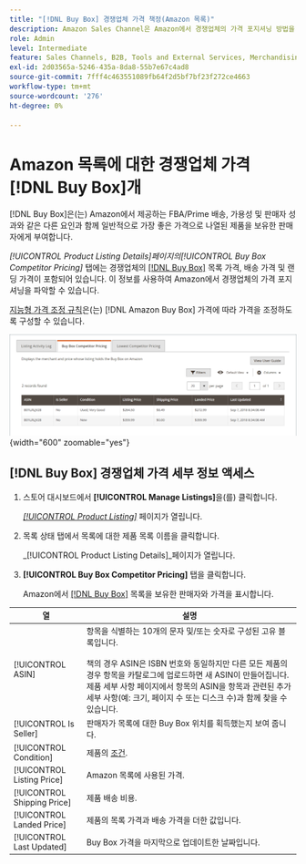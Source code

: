```yaml
---
title: "[!DNL Buy Box] 경쟁업체 가격 책정(Amazon 목록)"
description: Amazon Sales Channel은 Amazon에서 경쟁업체의 가격 포지셔닝 방법을 이해하는 데 도움이 되는 [!UICONTROL Buy Box Competitor Pricing] 탭을 제공합니다.
role: Admin
level: Intermediate
feature: Sales Channels, B2B, Tools and External Services, Merchandising, Integration
exl-id: 2d03565a-5246-435a-8da8-55b7e67c4ad8
source-git-commit: 7fff4c463551089fb64f2d5bf7bf23f272ce4663
workflow-type: tm+mt
source-wordcount: '276'
ht-degree: 0%

---
```


# Amazon 목록에 대한 경쟁업체 가격 [!DNL Buy Box]개

[!DNL Buy Box]은(는) Amazon에서 제공하는 FBA/Prime 배송, 가용성 및 판매자 성과와 같은 다른 요인과 함께 일반적으로 가장 좋은 가격으로 나열된 제품을 보유한 판매자에게 부여합니다.

_[!UICONTROL Product Listing Details]_페이지의_[!UICONTROL Buy Box Competitor Pricing]_ 탭에는 경쟁업체의 [[!DNL Buy Box]](./buy-box-competitor-pricing.md) 목록 가격, 배송 가격 및 랜딩 가격이 포함되어 있습니다. 이 정보를 사용하여 Amazon에서 경쟁업체의 가격 포지셔닝을 파악할 수 있습니다.

[지능형 가격 조정 규칙](./intelligent-repricing-rules.md)은(는) [!DNL Amazon Buy Box] 가격에 따라 가격을 조정하도록 구성할 수 있습니다.

![경쟁업체 가격 세부 정보 Buy Box](assets/amazon-listing-details-buy-box.png){width="600" zoomable="yes"}

## [!DNL Buy Box] 경쟁업체 가격 세부 정보 액세스

1. 스토어 대시보드에서 **[!UICONTROL Manage Listings]**&#x200B;을(를) 클릭합니다.

   [_[!UICONTROL Product Listing]_](./managing-product-listings.md) 페이지가 열립니다.

1. 목록 상태 탭에서 목록에 대한 제품 목록 이름을 클릭합니다.

   _[!UICONTROL Product Listing Details]_페이지가 열립니다.

1. **[!UICONTROL Buy Box Competitor Pricing]** 탭을 클릭합니다.

   Amazon에서 [[!DNL Buy Box]](./buy-box-competitor-pricing.md) 목록을 보유한 판매자와 가격을 표시합니다.

| 열 | 설명 |
|-----------------------------|----------------------------------------------------------------------------------------------------------------------------------------------------------------------------------------------------------------------------------------------------------------------------------------------------------------------------------------------------------------------------------------|
| [!UICONTROL ASIN] | 항목을 식별하는 10개의 문자 및/또는 숫자로 구성된 고유 블록입니다.<br><br>책의 경우 ASIN은 ISBN 번호와 동일하지만 다른 모든 제품의 경우 항목을 카탈로그에 업로드하면 새 ASIN이 만들어집니다. 제품 세부 사항 페이지에서 항목의 ASIN을 항목과 관련된 추가 세부 사항(예: 크기, 페이지 수 또는 디스크 수)과 함께 찾을 수 있습니다. |
| [!UICONTROL Is Seller] | 판매자가 목록에 대한 Buy Box 위치를 획득했는지 보여 줍니다. |
| [!UICONTROL Condition] | 제품의 [조건](./product-listing-condition.md). |
| [!UICONTROL Listing Price] | Amazon 목록에 사용된 가격. |
| [!UICONTROL Shipping Price] | 제품 배송 비용. |
| [!UICONTROL Landed Price] | 제품의 목록 가격과 배송 가격을 더한 값입니다. |
| [!UICONTROL Last Updated] | Buy Box 가격을 마지막으로 업데이트한 날짜입니다. |
